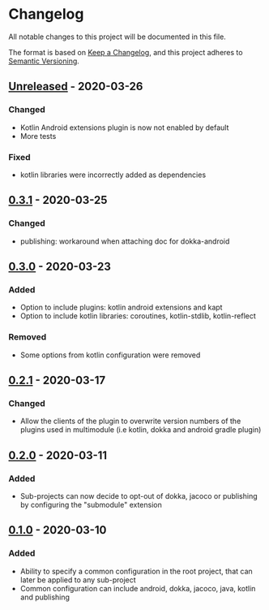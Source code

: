 # Changelog
All notable changes to this project will be documented in this file.

The format is based on [Keep a Changelog](https://keepachangelog.com/en/1.0.0/),
and this project adheres to [Semantic Versioning](https://semver.org/spec/v2.0.0.html).

## [Unreleased] - 2020-03-26
### Changed
- Kotlin Android extensions plugin is now not enabled by default
- More tests

### Fixed
- kotlin libraries were incorrectly added as dependencies

## [0.3.1] - 2020-03-25
### Changed
- publishing: workaround when attaching doc for dokka-android

## [0.3.0] - 2020-03-23
### Added
- Option to include plugins: kotlin android extensions and kapt 
- Option to include kotlin libraries: coroutines, kotlin-stdlib, kotlin-reflect

### Removed
- Some options from kotlin configuration were removed

## [0.2.1] - 2020-03-17
### Changed
- Allow the clients of the plugin to overwrite version numbers of the plugins used in multimodule (i.e kotlin, dokka and android gradle plugin)

## [0.2.0] - 2020-03-11
### Added
- Sub-projects can now decide to opt-out of dokka, jacoco or publishing
    by configuring the "submodule" extension

## [0.1.0] - 2020-03-10
### Added
- Ability to specify a common configuration in the root project,
    that can later be applied to any sub-project
- Common configuration can include android, dokka, jacoco, java, kotlin and publishing

[Unreleased]: https://github.com/nofrills-io/gradle-multimodule/compare/v0.3.1...HEAD
[0.3.1]: https://github.com/nofrills-io/gradle-multimodule/compare/v0.3.0...v0.3.1
[0.3.0]: https://github.com/nofrills-io/gradle-multimodule/compare/v0.2.1...v0.3.0
[0.2.1]: https://github.com/nofrills-io/gradle-multimodule/compare/v0.2.0...v0.2.1
[0.2.0]: https://github.com/nofrills-io/gradle-multimodule/compare/v0.1.0...v0.2.0
[0.1.0]: https://github.com/nofrills-io/gradle-multimodule/releases/tag/v0.1.0